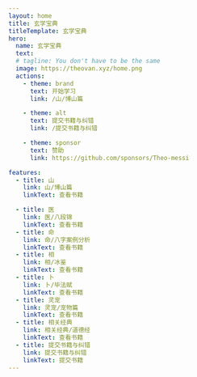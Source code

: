 ```yaml
---
layout: home
title: 玄学宝典
titleTemplate: 玄学宝典
hero:
  name: 玄学宝典
  text:
  # tagline: You don't have to be the same
  image: https://theovan.xyz/home.png
  actions:
    - theme: brand
      text: 开始学习
      link: /山/博山篇

    - theme: alt
      text: 提交书籍与纠错
      link: /提交书籍与纠错

    - theme: sponsor
      text: 赞助
      link: https://github.com/sponsors/Theo-messi

features:
  - title: 山
    link: 山/博山篇
    linkText: 查看书籍

  - title: 医
    link: 医/八段锦
    linkText: 查看书籍
  - title: 命
    link: 命/八字案例分析
    linkText: 查看书籍
  - title: 相
    link: 相/冰鉴
    linkText: 查看书籍
  - title: 卜
    link: 卜/毕法赋
    linkText: 查看书籍
  - title: 灵宠
    link: 灵宠/宠物篇
    linkText: 查看书籍
  - title: 相关经典
    link: 相关经典/道德经
    linkText: 查看书籍
  - title: 提交书籍与纠错
    link: 提交书籍与纠错
    linkText: 提交书籍
---
```

